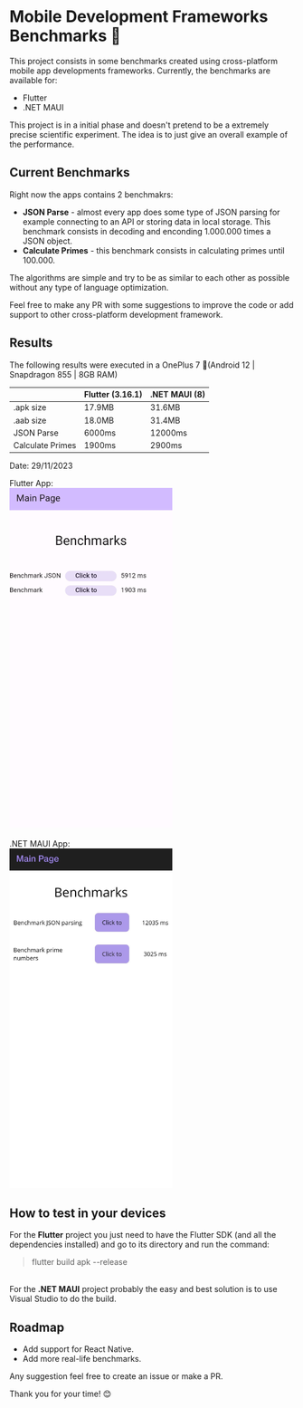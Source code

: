 # Mobile Development Frameworks Benchmarks 🚄

This project consists in some benchmarks created using cross-platform mobile app developments frameworks. Currently, the benchmarks are available for:
- Flutter
- .NET MAUI

This project is in a initial phase and doesn't pretend to be a extremely precise scientific experiment. The idea is to just give an overall example of the performance.

## Current Benchmarks

Right now the apps contains 2 benchmakrs:
- <b>JSON Parse</b> - almost every app does some type of JSON parsing for example connecting to an API or storing data in local storage. This benchmark consists in decoding and enconding 1.000.000 times a JSON object.
- <b>Calculate Primes</b> - this benchmark consists in calculating primes until 100.000.

The algorithms are simple and try to be as similar to each other as possible without any type of language optimization.

Feel free to make any PR with some suggestions to improve the code or add support to other cross-platform development framework.

## Results

The following results were executed in a OnePlus 7 📱(Android 12 | Snapdragon 855 | 8GB RAM)

|  | Flutter (3.16.1) | .NET MAUI (8) |
| --------  | -------- | ------- |
| .apk size | 17.9MB | 31.6MB |
| .aab size | 18.0MB | 31.4MB |
| JSON Parse  | 6000ms | 12000ms |
| Calculate Primes | 1900ms | 2900ms |

Date: 29/11/2023

Flutter App:
<br>
<img style="height: 600px" src="/pictures/flutter_app.jpg" alt="Flutter app version layout">
<br><br>
.NET MAUI App:
<br>
<img style="height: 600px" src="/pictures/maui_app.jpg" alt=".NET MAUI app version layout">

## How to test in your devices
For the <b>Flutter</b> project you just need to have the Flutter SDK (and all the dependencies installed) and go to its directory and run the command:
> flutter build apk --release

<br>
For the <b>.NET MAUI</b> project probably the easy and best solution is to use Visual Studio to do the build.

## Roadmap

- Add support for React Native.
- Add more real-life benchmarks.

Any suggestion feel free to create an issue or make a PR.

Thank you for your time! 😊
